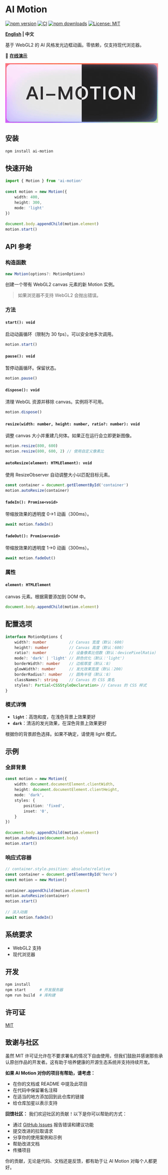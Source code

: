 # AI Motion

[![npm version](https://badge.fury.io/js/ai-motion.svg)](https://www.npmjs.com/package/ai-motion)
[![CI](https://github.com/gaomeng1900/ai-motion/workflows/CI/badge.svg)](https://github.com/gaomeng1900/ai-motion/actions)
[![npm downloads](https://img.shields.io/npm/dm/ai-motion.svg)](https://www.npmjs.com/package/ai-motion)
[![License: MIT](https://img.shields.io/badge/License-MIT-yellow.svg)](https://opensource.org/licenses/MIT)

**[English](README.md) | 中文**

基于 WebGL2 的 AI 风格发光边框动画。零依赖，仅支持现代浏览器。

🌈 **[在线演示](https://gaomeng1900.github.io/ai-motion/)**

![演示](public/demo.gif)

## 安装

```bash
npm install ai-motion
```

## 快速开始

```ts
import { Motion } from 'ai-motion'

const motion = new Motion({
    width: 400,
    height: 300,
    mode: 'light'
})

document.body.appendChild(motion.element)
motion.start()
```

## API 参考

### 构造函数

```ts
new Motion(options?: MotionOptions)
```

创建一个带有 WebGL2 canvas 元素的新 Motion 实例。

> 如果浏览器不支持 WebGL2 会抛出错误。

### 方法

#### `start(): void`

启动动画循环（限制为 30 fps）。可以安全地多次调用。

```ts
motion.start()
```

#### `pause(): void`

暂停动画循环。保留状态。

```ts
motion.pause()
```

#### `dispose(): void`

清理 WebGL 资源并移除 canvas。实例将不可用。

```ts
motion.dispose()
```

#### `resize(width: number, height: number, ratio?: number): void`

调整 canvas 大小并重建几何体。如果正在运行会立即更新图像。

```ts
motion.resize(800, 600)
motion.resize(800, 600, 2) // 使用自定义像素比
```

#### `autoResize(element: HTMLElement): void`

使用 ResizeObserver 自动调整大小以匹配目标元素。

```ts
const container = document.getElementById('container')
motion.autoResize(container)
```

#### `fadeIn(): Promise<void>`

带缩放效果的透明度 0→1 动画（300ms）。

```ts
await motion.fadeIn()
```

#### `fadeOut(): Promise<void>`

带缩放效果的透明度 1→0 动画（300ms）。

```ts
await motion.fadeOut()
```

### 属性

#### `element: HTMLElement`

canvas 元素。根据需要添加到 DOM 中。

```ts
document.body.appendChild(motion.element)
```

## 配置选项

```ts
interface MotionOptions {
    width?: number          // Canvas 宽度（默认：600）
    height?: number         // Canvas 高度（默认：600）
    ratio?: number          // 设备像素比倍数（默认：devicePixelRatio）
    mode?: 'dark' | 'light' // 颜色优化（默认：'light'）
    borderWidth?: number    // 边框厚度（默认：8）
    glowWidth?: number      // 发光效果宽度（默认：200）
    borderRadius?: number   // 圆角半径（默认：8）
    classNames?: string     // Canvas 的 CSS 类名
    styles?: Partial<CSSStyleDeclaration> // Canvas 的 CSS 样式
}
```

### 模式详情

- **`light`**：高饱和度，在浅色背景上效果更好
- **`dark`**：清洁的发光效果，在深色背景上效果更好

根据你的背景颜色选择。如果不确定，请使用 light 模式。

## 示例

### 全屏背景

```ts
const motion = new Motion({
    width: document.documentElement.clientWidth,
    height: document.documentElement.clientHeight,
    mode: 'dark',
    styles: {
        position: 'fixed',
        inset: '0',
    }
})

document.body.appendChild(motion.element)
motion.autoResize(document.body)
motion.start()
```

### 响应式容器

```ts
// container.style.position: absolute/relative
const container = document.getElementById('hero')
const motion = new Motion()

container.appendChild(motion.element)
motion.autoResize(container)
motion.start()

// 淡入动画
await motion.fadeIn()
```

## 系统要求

- WebGL2 支持
- 现代浏览器

## 开发

```bash
npm install
npm start      # 开发服务器
npm run build  # 库构建
```

## 许可证

[MIT](./LICENSE)

## 致谢与社区

虽然 MIT 许可证允许在不要求署名的情况下自由使用，但我们鼓励并感谢那些承认原创作品的开发者。这有助于培养健康的开源生态系统并支持持续开发。

**如果 AI Motion 对你的项目有帮助，请考虑：**

- 在你的文档或 README 中提及此项目
- 在代码中保留署名注释
- 在适当的地方添加回到此仓库的链接
- 给仓库加星以表示支持

**回馈社区：**
我们欢迎社区的贡献！以下是你可以帮助的方式：

- 通过 [GitHub Issues](https://github.com/gaomeng1900/ai-motion/issues) 报告错误和建议功能
- 提交改进的拉取请求
- 分享你的使用案例和示例
- 帮助改进文档
- 传播项目

你的贡献，无论是代码、文档还是反馈，都有助于让 AI Motion 对每个人都更好。

